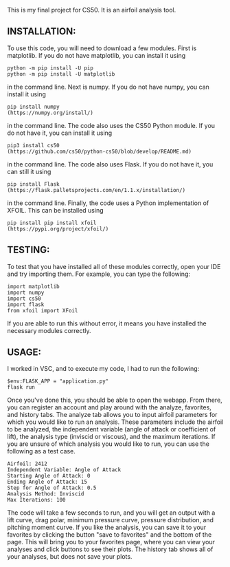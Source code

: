 This is my final project for CS50. It is an airfoil analysis tool.


## INSTALLATION:

To use this code, you will need to download a few modules. First is matplotlib. If you do not have matplotlib, you can install it using

```
python -m pip install -U pip
python -m pip install -U matplotlib
```

in the command line. Next is numpy. If you do not have numpy, you can install it using

```
pip install numpy
(https://numpy.org/install/)
```

in the command line. The code also uses the CS50 Python module. If you do not have it, you can install it using

```
pip3 install cs50
(https://github.com/cs50/python-cs50/blob/develop/README.md)
```

in the command line. The code also uses Flask. If you do not have it, you can still it using

```
pip install Flask
(https://flask.palletsprojects.com/en/1.1.x/installation/)
```

in the command line. Finally, the code uses a Python implementation of XFOIL. This can be installed using

```
pip install pip install xfoil
(https://pypi.org/project/xfoil/)
```

## TESTING:

To test that you have installed all of these modules correctly, open your IDE and try importing them. For example, you can type the following:

```
import matplotlib
import numpy
import cs50
import flask
from xfoil import XFoil
```

If you are able to run this without error, it means you have installed the necessary modules correctly. 

## USAGE: 

I worked in VSC, and to execute my code, I had to run the following: 

```
$env:FLASK_APP = "application.py"
flask run
```

Once you've done this, you should be able to open the webapp. From there, you can register an account and play around with the analyze, favorites, and history tabs. The analyze tab allows you to input airfoil parameters for which you would like to run an analysis. These parameters include the airfoil to be analyzed, the independent variable (angle of attack or coefficient of lift), the analysis type (inviscid or viscous), and the maximum iterations. If you are unsure of which analysis you would like to run, you can use the following as a test case.

```
Airfoil: 2412
Independent Variable: Angle of Attack
Starting Angle of Attack: 0
Ending Angle of Attack: 15
Step for Angle of Attack: 0.5
Analysis Method: Inviscid
Max Iterations: 100
```

The code will take a few seconds to run, and you will get an output with a lift curve, drag polar, minimum pressure curve, pressure distribution, and pitching moment curve. If you like the analysis, you can save it to your favorites by clicking the button "save to favorites" and the bottom of the page. This will bring you to your favorites page, where you can view your analyses and click buttons to see their plots. The history tab shows all of your analyses, but does not save your plots. 
